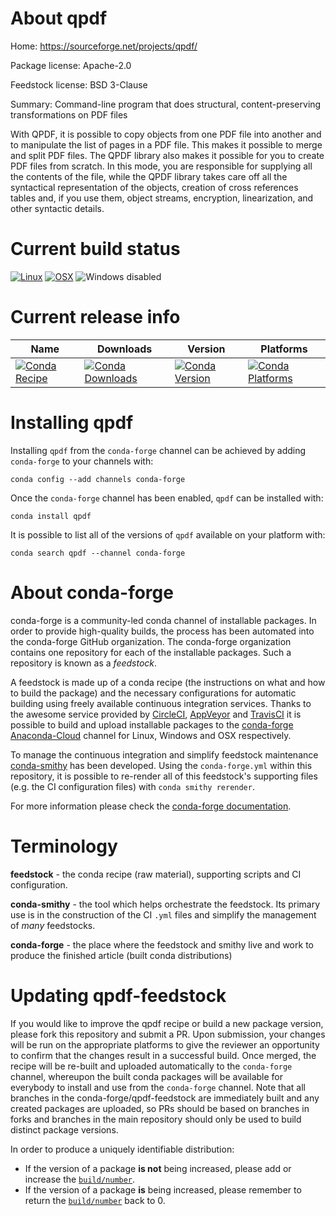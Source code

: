 About qpdf
==========

Home: https://sourceforge.net/projects/qpdf/

Package license: Apache-2.0

Feedstock license: BSD 3-Clause

Summary: Command-line program that does structural, content-preserving transformations on PDF files

With QPDF, it is possible to copy objects from one PDF file into another and to manipulate the list of pages in a PDF file.
This makes it possible to merge and split PDF files. The QPDF library also makes it possible for you to create PDF files from scratch.
In this mode, you are responsible for supplying all the contents of the file, while the QPDF library takes care off all the syntactical representation of the objects, creation of cross references tables and, if you use them, object streams, encryption, linearization, and other syntactic details.


Current build status
====================

[![Linux](https://img.shields.io/circleci/project/github/conda-forge/qpdf-feedstock/master.svg?label=Linux)](https://circleci.com/gh/conda-forge/qpdf-feedstock)
[![OSX](https://img.shields.io/travis/conda-forge/qpdf-feedstock/master.svg?label=macOS)](https://travis-ci.org/conda-forge/qpdf-feedstock)
![Windows disabled](https://img.shields.io/badge/Windows-disabled-lightgrey.svg)

Current release info
====================

| Name | Downloads | Version | Platforms |
| --- | --- | --- | --- |
| [![Conda Recipe](https://img.shields.io/badge/recipe-qpdf-green.svg)](https://anaconda.org/conda-forge/qpdf) | [![Conda Downloads](https://img.shields.io/conda/dn/conda-forge/qpdf.svg)](https://anaconda.org/conda-forge/qpdf) | [![Conda Version](https://img.shields.io/conda/vn/conda-forge/qpdf.svg)](https://anaconda.org/conda-forge/qpdf) | [![Conda Platforms](https://img.shields.io/conda/pn/conda-forge/qpdf.svg)](https://anaconda.org/conda-forge/qpdf) |

Installing qpdf
===============

Installing `qpdf` from the `conda-forge` channel can be achieved by adding `conda-forge` to your channels with:

```
conda config --add channels conda-forge
```

Once the `conda-forge` channel has been enabled, `qpdf` can be installed with:

```
conda install qpdf
```

It is possible to list all of the versions of `qpdf` available on your platform with:

```
conda search qpdf --channel conda-forge
```


About conda-forge
=================

conda-forge is a community-led conda channel of installable packages.
In order to provide high-quality builds, the process has been automated into the
conda-forge GitHub organization. The conda-forge organization contains one repository
for each of the installable packages. Such a repository is known as a *feedstock*.

A feedstock is made up of a conda recipe (the instructions on what and how to build
the package) and the necessary configurations for automatic building using freely
available continuous integration services. Thanks to the awesome service provided by
[CircleCI](https://circleci.com/), [AppVeyor](http://www.appveyor.com/)
and [TravisCI](https://travis-ci.org/) it is possible to build and upload installable
packages to the [conda-forge](https://anaconda.org/conda-forge)
[Anaconda-Cloud](http://docs.anaconda.org/) channel for Linux, Windows and OSX respectively.

To manage the continuous integration and simplify feedstock maintenance
[conda-smithy](http://github.com/conda-forge/conda-smithy) has been developed.
Using the ``conda-forge.yml`` within this repository, it is possible to re-render all of
this feedstock's supporting files (e.g. the CI configuration files) with ``conda smithy rerender``.

For more information please check the [conda-forge documentation](https://conda-forge.org/docs/).

Terminology
===========

**feedstock** - the conda recipe (raw material), supporting scripts and CI configuration.

**conda-smithy** - the tool which helps orchestrate the feedstock.
                   Its primary use is in the construction of the CI ``.yml`` files
                   and simplify the management of *many* feedstocks.

**conda-forge** - the place where the feedstock and smithy live and work to
                  produce the finished article (built conda distributions)


Updating qpdf-feedstock
=======================

If you would like to improve the qpdf recipe or build a new
package version, please fork this repository and submit a PR. Upon submission,
your changes will be run on the appropriate platforms to give the reviewer an
opportunity to confirm that the changes result in a successful build. Once
merged, the recipe will be re-built and uploaded automatically to the
`conda-forge` channel, whereupon the built conda packages will be available for
everybody to install and use from the `conda-forge` channel.
Note that all branches in the conda-forge/qpdf-feedstock are
immediately built and any created packages are uploaded, so PRs should be based
on branches in forks and branches in the main repository should only be used to
build distinct package versions.

In order to produce a uniquely identifiable distribution:
 * If the version of a package **is not** being increased, please add or increase
   the [``build/number``](http://conda.pydata.org/docs/building/meta-yaml.html#build-number-and-string).
 * If the version of a package **is** being increased, please remember to return
   the [``build/number``](http://conda.pydata.org/docs/building/meta-yaml.html#build-number-and-string)
   back to 0.